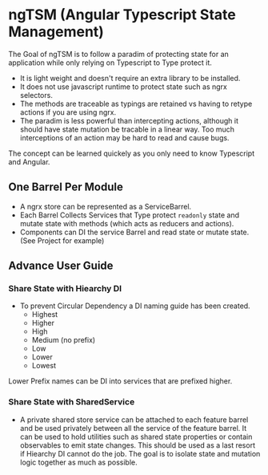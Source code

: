 # ngTSM (Angular Typescript State Management)

The Goal of ngTSM is to follow a paradim of protecting state for an application while only relying on Typescript to Type protect it.

- It is light weight and doesn't require an extra library to be installed.
- It does not use javascript runtime to protect state such as ngrx selectors.
- The methods are traceable as typings are retained vs having to retype actions if you are using ngrx.
- The paradim is less powerful than intercepting actions, although it should have state mutation be tracable in a linear way. Too much interceptions of an action may be hard to read and cause bugs.

The concept can be learned quickely as you only need to know Typescript and Angular.

## One Barrel Per Module

- A ngrx store can be represented as a ServiceBarrel.
- Each Barrel Collects Services that Type protect `readonly` state and mutate state with methods (which acts as reducers and actions).
- Components can DI the service Barrel and read state or mutate state. (See Project for example)

## Advance User Guide

### Share State with Hiearchy DI

- To prevent Circular Dependency a DI naming guide has been created.
  - Highest
  - Higher
  - High
  - Medium (no prefix)
  - Low
  - Lower
  - Lowest

Lower Prefix names can be DI into services that are prefixed higher.

### Share State with SharedService

- A private shared store service can be attached to each feature barrel and be used privately between all the service of the feature barrel. It can be used to hold utilities such as shared state properties or contain observables to emit state changes. This should be used as a last resort if Hiearchy DI cannot do the job. The goal is to isolate state and mutation logic together as much as possible.



